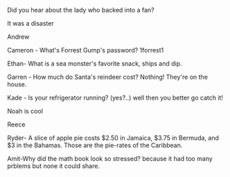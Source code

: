 Did you hear about the lady who backed into a fan?

It was a disaster


Andrew

Cameron - What's Forrest Gump's password? 1forrest1

Ethan- What is a sea monster's favorite snack, ships and dip.

Garren - How much do Santa's reindeer cost? Nothing! They're on the house.

Kade - Is your refrigerator running? (yes?..) well then you better go catch it!

Noah is cool

Reece

Ryder- A slice of apple pie costs $2.50 in Jamaica, $3.75 in Bermuda, and $3 in the Bahamas. Those are the pie-rates of the Caribbean.

Amit-Why did the math book look so stressed? because it had too many prblems but none it could share.
